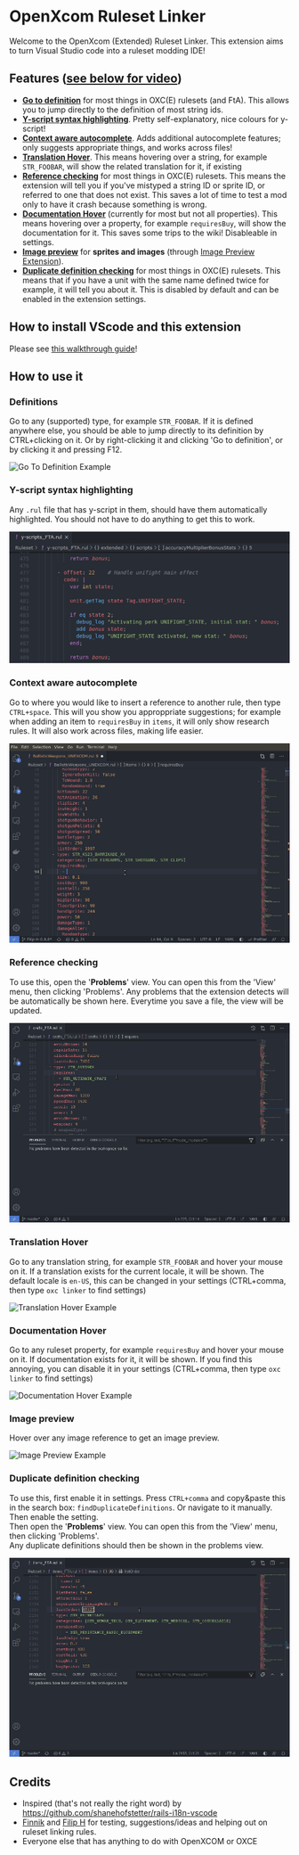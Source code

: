 # OpenXcom Ruleset Linker
Welcome to the OpenXcom (Extended) Ruleset Linker. This extension aims to turn Visual Studio code into a ruleset modding IDE!

## Features ([see below for video](#how-to-use-it))
* **[Go to definition](#definitions)** for most things in OXC(E) rulesets (and FtA). This allows you to jump directly to the definition of most string ids.
* **[Y-script syntax highlighting](#y-script-syntax-highlighting)**. Pretty self-explanatory, nice colours for y-script!
* **[Context aware autocomplete](#context-aware-autocomplete)**. Adds additional autocomplete features; only suggests appropriate things, and works across files!
* **[Translation Hover](#translation-hover)**. This means hovering over a string, for example `STR_FOOBAR`, will show the related translation for it, if existing
* **[Reference checking](#reference-checking)** for most things in OXC(E) rulesets. This means the extension will tell you if you've mistyped a string ID or sprite ID, or referred to one that does not exist. This saves a lot of time to test a mod only to have it crash because something is wrong.
* **[Documentation Hover](#documentation-hover)** (currently for most but not all properties). This means hovering over a property, for example `requiresBuy`, will show the documentation for it. This saves some trips to the wiki! Disableable in settings.
* **[Image preview](#image-preview)** for **sprites and images** (through [Image Preview Extension](https://marketplace.visualstudio.com/items?itemName=kisstkondoros.vscode-gutter-preview)).
* **[Duplicate definition checking](#duplicate-definition-checking)** for most things in OXC(E) rulesets. This means that if you have a unit with the same name defined twice for example, it will tell you about it. This is disabled by default and can be enabled in the extension settings.

## How to install VScode and this extension
Please see [this walkthrough guide](https://github.com/pedroterzero/oxce-yaml-helper/blob/main/INSTALL.md)!

## How to use it

### Definitions
Go to any (supported) type, for example `STR_FOOBAR`. If it is defined anywhere else, you should be able to jump directly to its definition by CTRL+clicking on it. Or by right-clicking it and clicking 'Go to definition', or by clicking it and pressing F12.

![Go To Definition Example](https://raw.githubusercontent.com/pedroterzero/oxce-yaml-helper/main/docs/go-to-definition.gif)

### Y-script syntax highlighting
Any `.rul` file that has y-script in them, should have them automatically highlighted. You should not have to do anything to get this to work.

![Syntax highlighting](https://raw.githubusercontent.com/pedroterzero/oxce-yaml-helper/main/docs/syntax-highlighting.png)

### Context aware autocomplete
Go to where you would like to insert a reference to another rule, then type `CTRL+space`. This will you show you approppriate suggestions; for example when adding an item to `requiresBuy` in `items`, it will only show research rules. It will also work across files, making life easier.

![Context aware autocomplete](https://raw.githubusercontent.com/pedroterzero/oxce-yaml-helper/main/docs/context-aware-autocomplete.gif)

### Reference checking
To use this, open the '**Problems**' view. You can open this from the 'View' menu, then clicking 'Problems'. Any problems that the extension detects will be automatically be shown here. Everytime you save a file, the view will be updated.

![Reference Checking Example](https://raw.githubusercontent.com/pedroterzero/oxce-yaml-helper/main/docs/reference-checking.gif)

### Translation Hover
Go to any translation string, for example `STR_FOOBAR` and hover your mouse on it. If a translation exists for the current locale, it will be shown. The default locale is `en-US`, this can be changed in your settings (CTRL+comma, then type `oxc linker` to find settings)

![Translation Hover Example](https://raw.githubusercontent.com/pedroterzero/oxce-yaml-helper/main/docs/translation-hover.gif)

### Documentation Hover
Go to any ruleset property, for example `requiresBuy` and hover your mouse on it. If documentation exists for it, it will be shown. If you find this annoying, you can disable it in your settings (CTRL+comma, then type `oxc linker` to find settings)

![Documentation Hover Example](https://raw.githubusercontent.com/pedroterzero/oxce-yaml-helper/main/docs/documentation-hover.gif)

### Image preview
Hover over any image reference to get an image preview.

![Image Preview Example](https://raw.githubusercontent.com/pedroterzero/oxce-yaml-helper/main/docs/image-preview.gif)

### Duplicate definition checking
To use this, first enable it in settings. Press `CTRL+comma` and copy&paste this in the search box: `findDuplicateDefinitions`. Or navigate to it manually. Then enable the setting.<br />
Then open the '**Problems**' view. You can open this from the 'View' menu, then clicking 'Problems'.<br />
Any duplicate definitions should then be shown in the problems view.

![Duplicate Definition Example](https://raw.githubusercontent.com/pedroterzero/oxce-yaml-helper/main/docs/find-duplicate-definitions.gif)

## Credits
- Inspired (that's not really the right word) by https://github.com/shanehofstetter/rails-i18n-vscode
- [Finnik](https://github.com/Finnik723) and [Filip H](https://github.com/Filip-H) for testing, suggestions/ideas and helping out on ruleset linking rules.
- Everyone else that has anything to do with OpenXCOM or OXCE